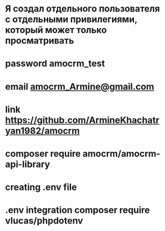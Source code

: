 # Я создал отдельного пользователя с отдельными привилегиями, который может только просматривать
# password amocrm_test
# email amocrm_Armine@gmail.com
# link https://github.com/ArmineKhachatryan1982/amocrm
# composer require amocrm/amocrm-api-library
# creating .env file 
# .env  integration composer require vlucas/phpdotenv